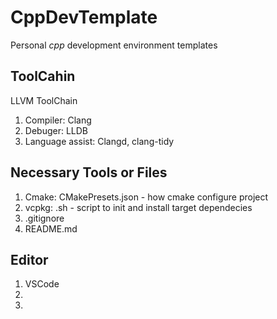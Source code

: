 # CppDevTemplate
Personal *cpp* development environment templates

## ToolCahin
LLVM ToolChain
1. Compiler: Clang
2. Debuger: LLDB
3. Language assist: Clangd, clang-tidy

## Necessary Tools or Files
1. Cmake: CMakePresets.json - how cmake configure project
2. vcpkg: .sh - script to init and install target dependecies
3. .gitignore
4. README.md

## Editor
1. VSCode
2. 
3. 